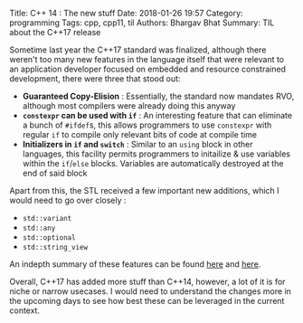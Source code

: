 Title: C++ 14 : The new stuff
Date: 2018-01-26 19:57
Category: programming
Tags: cpp, cpp11, til
Authors: Bhargav Bhat
Summary: TIL about the C++17 release

Sometime last year the C++17 standard was finalized, although there weren't too many new features in the language itself that were relevant to an application developer focused on embedded and resource constrained development, there were three that stood out:

- **Guaranteed Copy-Elision** : Essentially, the standard now mandates RVO, although most compilers were already doing this anyway
- **`constexpr` can be used with `if`** : An interesting feature that can eliminate a bunch of `#ifdef`s, this allows programmers to use `constexpr` with regular `if` to compile only relevant bits of code at compile time
- **Initializers in `if` and `switch`** : Similar to an `using` block in other languages, this facility permits programmers to initailize & use variables within the `if`/`else` blocks. Variables are automatically destroyed at the end of said block

Apart from this, the STL received a few important new additions, which I would need to go over closely :

- `std::variant`
- `std::any`
- `std::optional`
- `std::string_view`

An indepth summary of these features can be found [here](https://www.modernescpp.com/index.php/cpp17-core) and [here](https://blogs.grammatech.com/new-features-of-c17).

Overall, C++17 has added more stuff than C++14, however, a lot of it is for niche or narrow usecases. I would need to understand the changes more in the upcoming days to see how best these can be leveraged in the current context.
